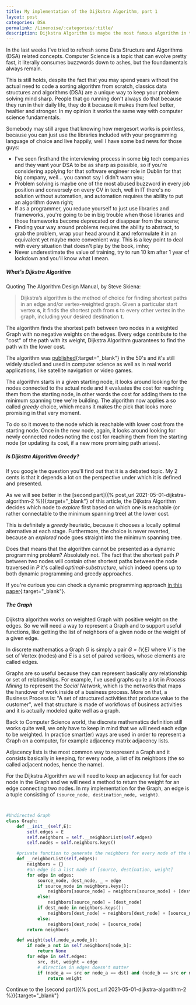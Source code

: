 ```yaml
---
title: My implementation of the Dijkstra Algorithm, part 1
layout: post
categories: DSA
permalink: /Linenoise/:categories/:title/
description: Dijkstra Algorithm is maybe the most famous algorithm in the domain of graph theory, it's a classic and for very good reasons. In the first part of the article we're going to cover the basics, defining a basic implementation of the Graph class that we're going to use in the second part.
---
```


In the last weeks I've tried to refresh some Data Structure and Algorithms (DSA) related concepts. Computer Science is a topic that can evolve pretty fast, it literally consumes buzzwords down to ashes, but the foundamentals always remain. 

This is still holds, despite the fact that you may spend years without the actual need to code a sorting algorithm from scratch, classics data structures and algorithms (DSA) are a unique way to keep your problem solving mind sharp. 
People that go running don't always do that because they run in their daily life, they do it because it makes them feel better, healtier and stronger. In my opinion it works the same way with computer science fundamentals.

Somebody may still argue that knowing how mergesort works is pointless, because you can just use the libraries included with your programming language of choice and live happily, well I have some bad news for those guys:
- I've seen firsthand the interviewing process in some big tech companies and they want your DSA to be as sharp as possible, so if you're considering applying for that software engineer role in Dublin for that big company, well... you cannot say I didn't warn you;
- Problem solving is maybe one of the most abused buzzword in every job position and conversely on every CV in tech, well in IT there's no solution without automation, and automation requires the ability to put an algorithm down right;
- If as a programmer, you reduce yourself to just use libraries and frameworks, you're going to be in big trouble when those libraries and those frameworks become deprecated or disappear from the scene;
- Finding your way around problems requires the ability to abstract, to grab the problem, wrap your head around it and reformulate it in an equivalent yet maybe more convenient way. This is a key point to deal with every situation that doesn't play by the book, imho;
- Never underestimate the value of training, try to run 10 km after 1 year of lockdown and you'll know what I mean.

##### What's Dijkstra Algorithm

Quoting The Algorithm Design Manual, by Steve Skiena: 

> Dijkstra’s algorithm is the method of choice for finding shortest paths in an edge and/or vertex-weighted graph. Given a particular start vertex **s**, it finds the shortest
path from **s** to every other vertex in the graph, including your desired destination
**t**. 

The algorithm finds the shortest path between two nodes in a weighted Graph with no negative weights on the edges. Every edge contribute to the "cost" of the path with its weight, Dijkstra Algorithm guarantees to find the path with the lower cost.

The algorithm was [published](http://www-m3.ma.tum.de/foswiki/pub/MN0506/WebHome/dijkstra.pdf){:target="_blank"} in the 50's and it's still widely studied and used in computer science as well as in real world applications, like satellite navigation or video games.

The algorithm starts in a given starting node, it looks around looking for the nodes connected to the actual node and it evaluates the cost for reaching them from the starting node, in other words the cost for adding them to the minimum spanning tree we're building. The algorithm now applies a so called *greedy* choice, which means it makes the pick that looks more promising in that very moment. 

To do so it moves to the node which is reachable with lower cost from the starting node. Once in the new node, again, it looks around looking for newly connected nodes noting the cost for reaching them from the starting node (or updating its cost, if a new more promising path arises).

##### Is Dijkstra Algorithm Greedy?

If you google the question you'll find out that it is  a debated topic. My 2 cents is that it depends a lot on the perspective under which it is defined and presented. 

As we will see better in the [second part]({% post_url 2021-05-01-dijkstra-algorithm-2 %}){:target="_blank"}  of this article, the Dijkstra Algorithm decides which node to *explore* first based on which one is reachable (or rather connectable to the minimum spanning tree) at the lower cost.

This is definitely a *greedy* heuristic, because it chooses a locally optimal alternative at each stage. Furthermore, the choice is never reverted, because an *explored* node goes straight into the minimum spanning tree.

Does that means that the algorithm cannot be presented as a dynamic programming problem? Absolutely not.
The fact that the shortest path *P* between two nodes will contain other shortest paths between the node traversed in *P* it's called *optimal-substructure*, which indeed opens up to both dynamic programming and greedy approaches.

If you're curious you can check a dynamic programming approach [in this paper](http://matwbn.icm.edu.pl/ksiazki/cc/cc35/cc3536.pdf){:target="_blank"}.


##### The Graph

Dijkstra algorithm works on weighted Graph with positive weight on the edges.
So we will need a way to represent a Graph and to support useful functions, like getting the list of neighbors of a given node or the weight of a given edge.

In discrete mathematics a Graph *G* is simply a pair *G = (V,E)* where *V* is the set of Vertex (nodes) and *E* is a set of paired vertices, whose elements are called edges.

Graphs are so useful because they can represent basically *any* relationship or set of relationships. For example, I've used graphs quite a lot in *Process Mining* to represent the *Social Network*, which is the networks that maps the handover of work inside of a business process. More on that, a Business Process is: "A set of structured activities that produce value to the customer", well that structure is made of workflows of business activities and it is actually modeled quite well as a graph.

Back to Computer Science world, the discrete mathematics definition still works quite well, we only have to keep in mind that we will need each edge to be weighted. In practice smart(er) ways are used in order to represent a Graph on a computer, for example adjacency matrix adjacency lists.

Adjacency lists is the most common way to represent a Graph and it consists basically in keeping, for every node, a list of its neighbors (the so called adjacent nodes, hence the name).

For the Dijkstra Algorithm we will need to keep an adjacency list for each node in the Graph and we will need a method to return the weight for an edge connecting two nodes.
In my implementation for the Graph, an edge is a tuple consisting of `(source_node, destination_node, weight)`.



```python


#Undirected Graph
class Graph:
    def __init__(self,E):
        self.edges = E
        self.neighbors = self.__neighborList(self.edges)
        self.nodes = self.neighbors.keys()

    #private function to generate the neighbors for every node of the Graph
    def __neighborList(self,edges):
        neighbors = {}
        #an edge is a list made of [source, destination, weight]
        for edge in edges:
            source_node, dest_node, _ = edge
            if source_node in neighbors.keys():
                neighbors[source_node] = neighbors[source_node] + [dest_node]
            else:
                neighbors[source_node] = [dest_node]
            if dest_node in neighbors.keys():
                neighbors[dest_node] = neighbors[dest_node] + [source_node]
            else:
                neighbors[dest_node] = [source_node]
        return neighbors

    def weight(self,node_a,node_b):
        if node_a not in self.neighbors[node_b]:
            return None
        for edge in self.edges:
            src, dst, weight = edge
            # direction in edges doesn't matter
            if (node_a == src or node_a == dst) and (node_b == src or node_b == dst) :
                return weight

```

Continue to the [second part]({% post_url 2021-05-01-dijkstra-algorithm-2 %}){:target="_blank"}